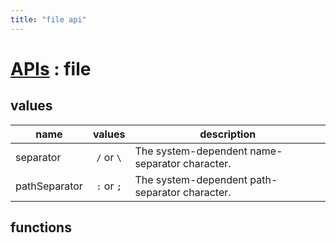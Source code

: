 ```yaml
---
title: "file api"
---
```


# [APIs](https://spacevim.org/apis) : file

## values

name   | values | description
----- |:----:| ------------------
separator | `/` or `\` | The system-dependent name-separator character.
pathSeparator | `:` or `;` |  The system-dependent path-separator character.

## functions

